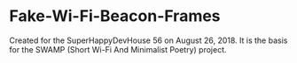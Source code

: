 # Fake-Wi-Fi-Beacon-Frames
Created for the SuperHappyDevHouse 56 on August 26, 2018. It is the basis for the SWAMP (Short Wi-Fi And Minimalist Poetry) project.

